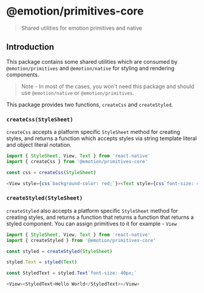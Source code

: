 # @emotion/primitives-core

> Shared utilities for emotion primitives and native

## Introduction

This package contains some shared utilities which are consumed by `@emotion/primitives` and `@emotion/native` for styling and rendering components.

> Note - In most of the cases, you won't need this package and should use `@emotion/native` or `@emotion/primitives`.

This package provides two functions, `createCss` and `createStyled`.

### `createCss(StyleSheet)`

`createCss` accepts a platform specific `StyleSheet` method for creating styles, and returns a function which accepts styles via string template literal and object literal notation.

```js
import { StyleSheet, View, Text } from 'react-native'
import { createCss } from '@emotion/primitives-core'

const css = createCss(StyleSheet)

<View style={css`background-color: red;`}><Text style={css`font-size: 40px;`}>Hello World</Text></View>
```

### `createStyled(StyleSheet)`

`createStyled` also accepts a platform specific `StyleSheet` method for creating styles, and returns a function that returns a function that returns a styled component. You can assign primitives to it for example - `View`

```js
import { StyleSheet, View, Text } from 'react-native'
import { createStyled } from '@emotion/primitives-core'

const styled = createStyled(StyleSheet)

styled.Text = styled(Text)

const StyledText = styled.Text`font-size: 40px;`

<View><StyledText>Hello World</StyledText></View>
```
